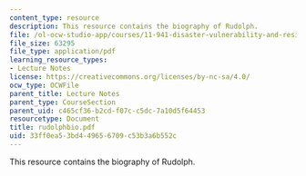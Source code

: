 ```yaml
---
content_type: resource
description: This resource contains the biography of Rudolph.
file: /ol-ocw-studio-app/courses/11-941-disaster-vulnerability-and-resilience-spring-2005/33ff0ea53bd449656709c53b3a6b552c_rudolphbio.pdf
file_size: 63295
file_type: application/pdf
learning_resource_types:
- Lecture Notes
license: https://creativecommons.org/licenses/by-nc-sa/4.0/
ocw_type: OCWFile
parent_title: Lecture Notes
parent_type: CourseSection
parent_uid: c465cf36-b2cd-f07c-c5dc-7a10d5f64453
resourcetype: Document
title: rudolphbio.pdf
uid: 33ff0ea5-3bd4-4965-6709-c53b3a6b552c
---
```

This resource contains the biography of Rudolph.